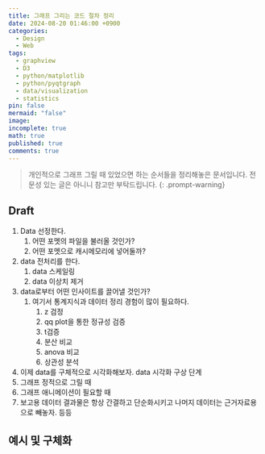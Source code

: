 ```yaml
---
title: 그래프 그리는 코드 절차 정리
date: 2024-08-20 01:46:00 +0900
categories:
  - Design
  - Web
tags:
  - graphview
  - D3
  - python/matplotlib
  - python/pyqtgraph
  - data/visualization
  - statistics
pin: false
mermaid: "false"
image: 
incomplete: true
math: true
published: true
comments: true
---
```

> 개인적으로 그래프 그릴 때 있었으면 하는 순서들을 정리해놓은 문서입니다. 전문성 있는 글은 아니니 참고만 부탁드립니다.
{: .prompt-warning}

## Draft
1. Data 선정한다.
	1. 어떤 포멧의 파일을 불러올 것인가?
	2. 어떤 포멧으로 캐시메모리에 넣어둘까?
2. data 전처리를 한다.
	1. data 스케일링
	2. data 이상치 제거
3. data로부터 어떤 인사이트를 끌어낼 것인가?
	1. 여기서 통계지식과 데이터 정리 경험이 많이 필요하다.
		1. z 검정
		2. qq plot을 통한 정규성 검증
		3. t검증
		4. 분산 비교
		5. anova 비교
		6. 상관성 분석
4. 이제 data를 구체적으로 시각화해보자. data 시각화 구상 단계
5. 그래프 정적으로 그릴 때
6. 그래프 애니메이션이 필요할 때
7. 보고용 데이터 결과물은 항상 간결하고 단순화시키고 나머지 데이터는 근거자료용으로 빼놓자.  등등

## 예시 및 구체화
